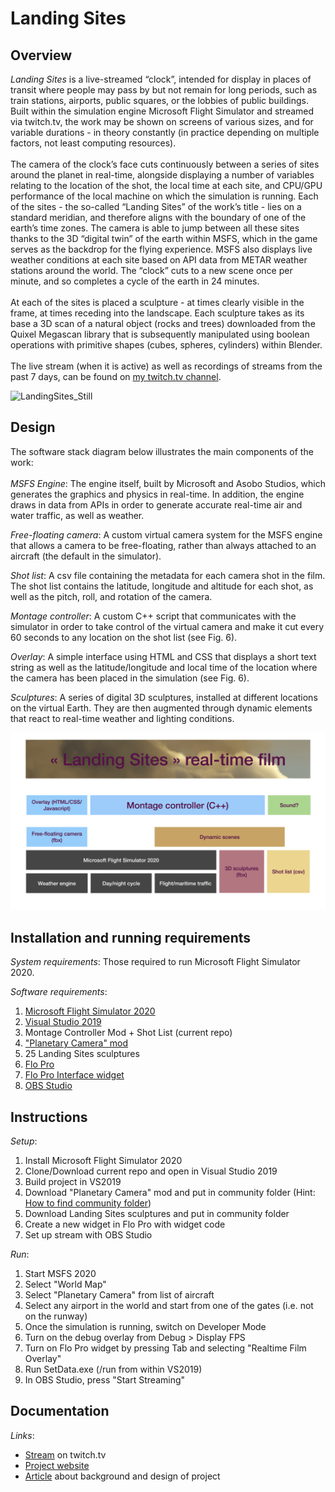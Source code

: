 # Landing Sites
 
## Overview

*Landing Sites* is a live-streamed “clock”, intended for display in places of transit where people may pass by but not remain for long periods, such as train stations, airports, public squares, or the lobbies of public buildings. Built within the simulation engine Microsoft Flight Simulator and streamed via twitch.tv, the work may be shown on screens of various sizes, and for variable durations - in theory constantly (in practice depending on multiple factors, not least computing resources).   
</br>
The camera of the clock’s face cuts continuously between a series of sites around the planet in real-time, alongside displaying a number of variables relating to the location of the shot, the local time at each site, and CPU/GPU performance of the local machine on which the simulation is running. Each of the sites - the so-called “Landing Sites” of the work’s title - lies on a standard meridian, and therefore aligns with the boundary of one of the earth’s time zones. The camera is able to jump between all these sites thanks to the 3D “digital twin” of the earth within MSFS, which in the game serves as the backdrop for the flying experience. MSFS also displays live weather conditions at each site based on API data from METAR weather stations around the world. The “clock” cuts to a new scene once per minute, and so completes a cycle of the earth in 24 minutes.  
</br>
At each of the sites is placed a sculpture - at times clearly visible in the frame, at times receding into the landscape. Each sculpture takes as its base a 3D scan of a natural object (rocks and trees) downloaded from the Quixel Megascan library that is subsequently manipulated using boolean operations with primitive shapes (cubes, spheres, cylinders) within Blender.  
</br>
The live stream (when it is active) as well as recordings of streams from the past 7 days, can be found on [my twitch.tv channel](https://www.twitch.tv/alex_walmsley).

![LandingSites_Still](https://github.com/user-attachments/assets/d2fcf13e-ed05-4518-956f-613487f7cb47)

## Design

The software stack diagram below illustrates the main components of the work:  
</br>
*MSFS Engine*: The engine itself, built by Microsoft and Asobo Studios, which generates the graphics and physics in real-time. In addition, the engine draws in data from APIs in order to generate accurate real-time air and water traffic, as well as weather.

*Free-floating camera*: A custom virtual camera system for the MSFS engine that allows a camera to be free-floating, rather than always attached to an aircraft (the default in the simulator).

*Shot list*: A csv file containing the metadata for each camera shot in the film. The shot list contains the latitude, longitude and altitude for each shot, as well as the pitch, roll, and rotation of the camera.

*Montage controller*: A custom C++ script that communicates with the simulator in order to take control of the virtual camera and make it cut every 60 seconds to any location on the shot list (see Fig. 6).

*Overlay*: A simple interface using HTML and CSS that displays a short text string as well as the latitude/longitude and local time of the location where the camera has been placed in the simulation (see Fig. 6).

*Sculptures*: A series of digital 3D sculptures, installed at different locations on the virtual Earth. They are then augmented through dynamic elements that react to real-time weather and lighting conditions.

![Landing Sites Stack Diagram](https://github.com/pardeewalmsley/Landing-Sites/blob/main/Fig5_Software_Stack_Diagram.png)

## Installation and running requirements

*System requirements*: Those required to run Microsoft Flight Simulator 2020.  

*Software requirements*:  
 1. [Microsoft Flight Simulator 2020](https://store.steampowered.com/app/1250410/Microsoft_Flight_Simulator_40th_Anniversary_Edition/)
 2. [Visual Studio 2019](https://visualstudio.microsoft.com/de/vs/older-downloads/)
 3. Montage Controller Mod + Shot List (current repo)
 4. ["Planetary Camera" mod](https://github.com/pardeewalmsley/Planetary-Camera/tree/main)
 5. 25 Landing Sites sculptures
 6. [Flo Pro](https://parallel42.com/products/flow-pro?srsltid=AfmBOop1qH8QfSUyRVL0LMlCY8DrzdT2A-HieRiTgn3Qff3bmUMrgrth)
 7. [Flo Pro Interface widget](https://github.com/pardeewalmsley/Landing-Sites-Interface)
 8. [OBS Studio](https://obsproject.com/)  

## Instructions

*Setup*: 
 1. Install Microsoft Flight Simulator 2020
 2. Clone/Download current repo and open in Visual Studio 2019
 3. Build project in VS2019
 4. Download "Planetary Camera" mod and put in community folder (Hint: [How to find community folder](https://helpdesk.aerosoft.com/hc/en-gb/articles/5023507568925-How-to-locate-the-Community-folder-in-Microsoft-Flight-Simulator))
 5. Download Landing Sites sculptures and put in community folder
 6. Create a new widget in Flo Pro with widget code
 7. Set up stream with OBS Studio

*Run*:
 1. Start MSFS 2020
 2. Select "World Map"
 3. Select "Planetary Camera" from list of aircraft
 4. Select any airport in the world and start from one of the gates (i.e. not on the runway)
 5. Once the simulation is running, switch on Developer Mode
 6. Turn on the debug overlay from Debug > Display FPS
 7. Turn on Flo Pro widget by pressing Tab and selecting "Realtime Film Overlay"
 8. Run SetData.exe (/run from within VS2019)
 9. In OBS Studio, press "Start Streaming"

## Documentation

*Links*:
 - [Stream](https://www.twitch.tv/alex_walmsley) on twitch.tv
 - [Project website](https://www.alexanderwalmsley.co.uk/landing-sites-2025)
 - [Article](https://classof24.xcoax.org/paper09.html) about background and design of project
